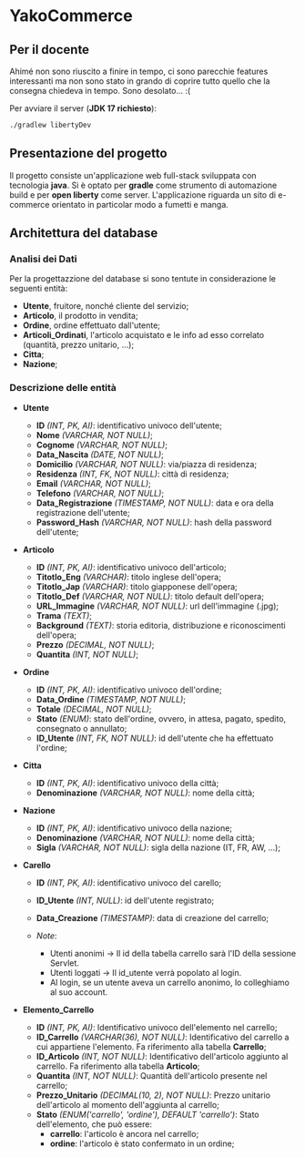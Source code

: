 # YakoCommerce

## Per il docente

Ahimé non sono riuscito a finire in tempo, ci sono parecchie features interessanti ma non sono stato in grando di coprire tutto quello che la consegna chiedeva in tempo.
Sono desolato... :(

Per avviare il server (**JDK 17 richiesto**):

```bash
./gradlew libertyDev
```

## Presentazione del progetto

Il progetto consiste un'applicazione web full-stack sviluppata con tecnologia **java**.
Si è optato per **gradle** come strumento di automazione build e per **open liberty** come server.
L'applicazione riguarda un sito di e-commerce orientato in particolar modo a fumetti e manga.

## Architettura del database

### Analisi dei Dati

Per la progettazzione del database si sono tentute in considerazione le seguenti entità:

- **Utente**, fruitore, nonché cliente del servizio;
- **Articolo**, il prodotto in vendita;
- **Ordine**, ordine effettuato dall'utente;
- **Articoli_Ordinati**, l'articolo acquistato e le info ad esso correlato (quantità, prezzo unitario, ...);
- **Citta**;
- **Nazione**;

### Descrizione delle entità

- **Utente**

  - **ID** _(INT, PK, AI)_: identificativo univoco dell'utente;
  - **Nome** _(VARCHAR, NOT NULL)_;
  - **Cognome** _(VARCHAR, NOT NULL)_;
  - **Data_Nascita** _(DATE, NOT NULL)_;
  - **Domicilio** _(VARCHAR, NOT NULL)_: via/piazza di residenza;
  - **Residenza** _(INT, FK, NOT NULL)_: città di residenza;
  - **Email** _(VARCHAR, NOT NULL)_;
  - **Telefono** _(VARCHAR, NOT NULL)_;
  - **Data_Registrazione** _(TIMESTAMP, NOT NULL)_: data e ora della registrazione dell'utente;
  - **Password_Hash** _(VARCHAR, NOT NULL)_: hash della password dell'utente;

- **Articolo**

  - **ID** _(INT, PK, AI)_: identificativo univoco dell'articolo;
  - **Titotlo_Eng** _(VARCHAR)_: titolo inglese dell'opera;
  - **Titotlo_Jap** _(VARCHAR)_: titolo giapponese dell'opera;
  - **Titotlo_Def** _(VARCHAR, NOT NULL)_: titolo default dell'opera;
  - **URL_Immagine** _(VARCHAR, NOT NULL)_: url dell'immagine (.jpg);
  - **Trama** _(TEXT)_;
  - **Background** _(TEXT)_: storia editoria, distribuzione e riconoscimenti dell'opera;
  - **Prezzo** _(DECIMAL, NOT NULL)_;
  - **Quantita** _(INT, NOT NULL)_;

- **Ordine**

  - **ID** _(INT, PK, AI)_: identificativo univoco dell'ordine;
  - **Data_Ordine** _(TIMESTAMP, NOT NULL)_;
  - **Totale** _(DECIMAL, NOT NULL)_;
  - **Stato** _(ENUM)_: stato dell'ordine, ovvero, in attesa, pagato, spedito, consegnato o annullato;
  - **ID_Utente** _(INT, FK, NOT NULL)_: id dell'utente che ha effettuato l'ordine;

- **Citta**

  - **ID** _(INT, PK, AI)_: identificativo univoco della città;
  - **Denominazione** _(VARCHAR, NOT NULL)_: nome della città;

- **Nazione**

  - **ID** _(INT, PK, AI)_: identificativo univoco della nazione;
  - **Denominazione** _(VARCHAR, NOT NULL)_: nome della città;
  - **Sigla** _(VARCHAR, NOT NULL)_: sigla della nazione (IT, FR, AW, ...);

- **Carello**

  - **ID** _(INT, PK, AI)_: identificativo univoco del carello;
  - **ID_Utente** _(INT, NULL)_: id dell'utente registrato;
  - **Data_Creazione** _(TIMESTAMP)_: data di creazione del carrello;

  - _Note_:
    - Utenti anonimi → Il id della tabella carrello sarà l'ID della sessione Servlet.
    - Utenti loggati → Il id_utente verrà popolato al login.
    - Al login, se un utente aveva un carrello anonimo, lo colleghiamo al suo account.

- **Elemento_Carrello**

  - **ID** _(INT, PK, AI)_: Identificativo univoco dell'elemento nel carrello;
  - **ID_Carrello** _(VARCHAR(36), NOT NULL)_: Identificativo del carrello a cui appartiene l'elemento. Fa riferimento alla tabella **Carrello**;
  - **ID_Articolo** _(INT, NOT NULL)_: Identificativo dell'articolo aggiunto al carrello. Fa riferimento alla tabella **Articolo**;
  - **Quantita** _(INT, NOT NULL)_: Quantità dell'articolo presente nel carrello;
  - **Prezzo_Unitario** _(DECIMAL(10, 2), NOT NULL)_: Prezzo unitario dell'articolo al momento dell'aggiunta al carrello;
  - **Stato** _(ENUM('carrello', 'ordine'), DEFAULT 'carrello')_: Stato dell'elemento, che può essere:
    - **carrello**: l'articolo è ancora nel carrello;
    - **ordine**: l'articolo è stato confermato in un ordine;
